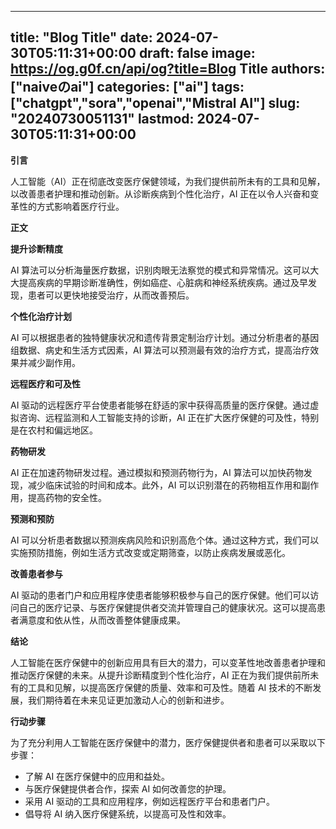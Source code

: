 
---
title: "Blog Title"
date: 2024-07-30T05:11:31+00:00
draft: false
image: https://og.g0f.cn/api/og?title=Blog Title
authors: ["naiveのai"]
categories: ["ai"]
tags: ["chatgpt","sora","openai","Mistral AI"]
slug: "20240730051131"
lastmod: 2024-07-30T05:11:31+00:00
---
**引言**

人工智能（AI）正在彻底改变医疗保健领域，为我们提供前所未有的工具和见解，以改善患者护理和推动创新。从诊断疾病到个性化治疗，AI 正在以令人兴奋和变革性的方式影响着医疗行业。

**正文**

**提升诊断精度**

AI 算法可以分析海量医疗数据，识别肉眼无法察觉的模式和异常情况。这可以大大提高疾病的早期诊断准确性，例如癌症、心脏病和神经系统疾病。通过及早发现，患者可以更快地接受治疗，从而改善预后。

**个性化治疗计划**

AI 可以根据患者的独特健康状况和遗传背景定制治疗计划。通过分析患者的基因组数据、病史和生活方式因素，AI 算法可以预测最有效的治疗方式，提高治疗效果并减少副作用。

**远程医疗和可及性**

AI 驱动的远程医疗平台使患者能够在舒适的家中获得高质量的医疗保健。通过虚拟咨询、远程监测和人工智能支持的诊断，AI 正在扩大医疗保健的可及性，特别是在农村和偏远地区。

**药物研发**

AI 正在加速药物研发过程。通过模拟和预测药物行为，AI 算法可以加快药物发现，减少临床试验的时间和成本。此外，AI 可以识别潜在的药物相互作用和副作用，提高药物的安全性。

**预测和预防**

AI 可以分析患者数据以预测疾病风险和识别高危个体。通过这种方式，我们可以实施预防措施，例如生活方式改变或定期筛查，以防止疾病发展或恶化。

**改善患者参与**

AI 驱动的患者门户和应用程序使患者能够积极参与自己的医疗保健。他们可以访问自己的医疗记录、与医疗保健提供者交流并管理自己的健康状况。这可以提高患者满意度和依从性，从而改善整体健康成果。

**结论**

人工智能在医疗保健中的创新应用具有巨大的潜力，可以变革性地改善患者护理和推动医疗保健的未来。从提升诊断精度到个性化治疗，AI 正在为我们提供前所未有的工具和见解，以提高医疗保健的质量、效率和可及性。随着 AI 技术的不断发展，我们期待着在未来见证更加激动人心的创新和进步。

**行动步骤**

为了充分利用人工智能在医疗保健中的潜力，医疗保健提供者和患者可以采取以下步骤：

* 了解 AI 在医疗保健中的应用和益处。
* 与医疗保健提供者合作，探索 AI 如何改善您的护理。
* 采用 AI 驱动的工具和应用程序，例如远程医疗平台和患者门户。
* 倡导将 AI 纳入医疗保健系统，以提高可及性和效率。